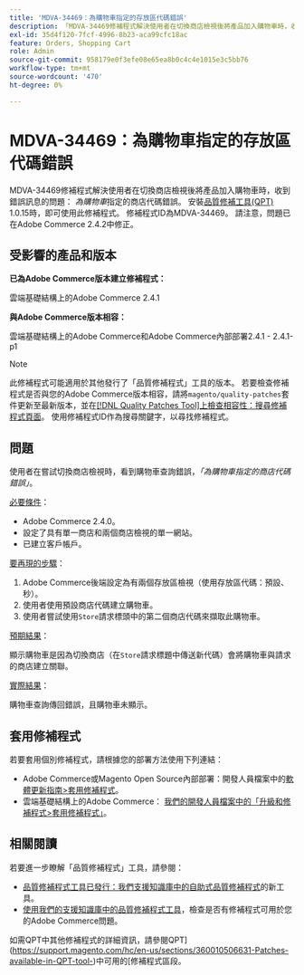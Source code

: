 ```yaml
---
title: 'MDVA-34469：為購物車指定的存放區代碼錯誤'
description: 「MDVA-34469修補程式解決使用者在切換商店檢視後將產品加入購物車時，收到錯誤訊息：*為購物車指定的商店代碼錯誤*的問題。」 安裝[Quality Patches Tool (QPT)](https://devdocs.magento.com/guides/v2.4/comp-mgr/patching.html#mqp) 1.0.15時，即可使用此修補程式。 修補程式ID為MDVA-34469。 請注意，Adobe Commerce 2.4.2已修正此問題。'
exl-id: 35d4f120-7fcf-4996-8b23-aca99cfc18ac
feature: Orders, Shopping Cart
role: Admin
source-git-commit: 958179e0f3efe08e65ea8b0c4c4e1015e3c5bb76
workflow-type: tm+mt
source-wordcount: '470'
ht-degree: 0%

---
```


# MDVA-34469：為購物車指定的存放區代碼錯誤

MDVA-34469修補程式解決使用者在切換商店檢視後將產品加入購物車時，收到錯誤訊息的問題： *為購物車*&#x200B;指定的商店代碼錯誤。 安裝[品質修補工具(QPT)](https://devdocs.magento.com/guides/v2.4/comp-mgr/patching.html#mqp) 1.0.15時，即可使用此修補程式。 修補程式ID為MDVA-34469。 請注意，問題已在Adobe Commerce 2.4.2中修正。

## 受影響的產品和版本

**已為Adobe Commerce版本建立修補程式：**

雲端基礎結構上的Adobe Commerce 2.4.1

**與Adobe Commerce版本相容：**

雲端基礎結構上的Adobe Commerce和Adobe Commerce內部部署2.4.1 - 2.4.1-p1

>[!NOTE]
>
>此修補程式可能適用於其他發行了「品質修補程式」工具的版本。 若要檢查修補程式是否與您的Adobe Commerce版本相容，請將`magento/quality-patches`套件更新至最新版本，並在[[!DNL Quality Patches Tool]上檢查相容性：搜尋修補程式頁面](https://devdocs.magento.com/quality-patches/tool.html#patch-grid)。 使用修補程式ID作為搜尋關鍵字，以尋找修補程式。

## 問題

使用者在嘗試切換商店檢視時，看到購物車查詢錯誤，*「為購物車指定的商店代碼錯誤」*。

<u>必要條件</u>：

* Adobe Commerce 2.4.0。
* 設定了具有單一商店和兩個商店檢視的單一網站。
* 已建立客戶帳戶。

<u>要再現的步驟</u>：

1. Adobe Commerce後端設定為有兩個存放區檢視（使用存放區代碼：預設、秒）。
1. 使用者使用預設商店代碼建立購物車。
1. 使用者嘗試使用`Store`請求標頭中的第二個商店代碼來擷取此購物車。

<u>預期結果</u>：

顯示購物車是因為切換商店（在`Store`請求標題中傳送新代碼）會將購物車與請求的商店建立關聯。

<u>實際結果</u>：

購物車查詢傳回錯誤，且購物車未顯示。

## 套用修補程式

若要套用個別修補程式，請根據您的部署方法使用下列連結：

* Adobe Commerce或Magento Open Source內部部署：開發人員檔案中的[軟體更新指南>套用修補程式](https://devdocs.magento.com/guides/v2.4/comp-mgr/patching/mqp.html)。
* 雲端基礎結構上的Adobe Commerce： [我們的開發人員檔案中的「升級和修補程式>套用修補程式」](https://devdocs.magento.com/cloud/project/project-patch.html)。

## 相關閱讀

若要進一步瞭解「品質修補程式」工具，請參閱：

* [品質修補程式工具已發行：我們支援知識庫中的自助式品質修補程式](/help/announcements/adobe-commerce-announcements/magento-quality-patches-released-new-tool-to-self-serve-quality-patches.md)的新工具。
* [使用我們的支援知識庫中的品質修補程式工具](/help/support-tools/patches-available-in-qpt-tool/check-patch-for-magento-issue-with-magento-quality-patches.md)，檢查是否有修補程式可用於您的Adobe Commerce問題。

如需QPT中其他修補程式的詳細資訊，請參閱QPT](https://support.magento.com/hc/en-us/sections/360010506631-Patches-available-in-QPT-tool-)中可用的[修補程式區段。
